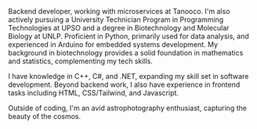 Backend developer, working with microservices at Tanooco. I'm also actively pursuing a University Technician Program in Programming Technologies at UPSO and a degree in Biotechnology and Molecular Biology at UNLP. Proficient in Python, primarily used for data analysis, and experienced in Arduino for embedded systems development. My background in biotechnology provides a solid foundation in mathematics and statistics, complementing my tech skills.

I have knowledge in C++, C#, and .NET, expanding my skill set in software development. Beyond backend work, I also have experience in frontend tasks including HTML, CSS/Tailwind, and Javascript.

Outside of coding, I'm an avid astrophotography enthusiast, capturing the beauty of the cosmos.
